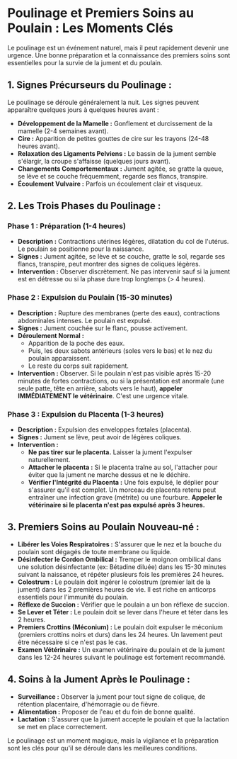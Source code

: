# Poulinage et Premiers Soins au Poulain : Les Moments Clés

Le poulinage est un événement naturel, mais il peut rapidement devenir une urgence. Une bonne préparation et la connaissance des premiers soins sont essentielles pour la survie de la jument et du poulain.

## 1. Signes Précurseurs du Poulinage :

Le poulinage se déroule généralement la nuit. Les signes peuvent apparaître quelques jours à quelques heures avant :

*   **Développement de la Mamelle :** Gonflement et durcissement de la mamelle (2-4 semaines avant).
*   **Cire :** Apparition de petites gouttes de cire sur les trayons (24-48 heures avant).
*   **Relaxation des Ligaments Pelviens :** Le bassin de la jument semble s'élargir, la croupe s'affaisse (quelques jours avant).
*   **Changements Comportementaux :** Jument agitée, se gratte la queue, se lève et se couche fréquemment, regarde ses flancs, transpire.
*   **Écoulement Vulvaire :** Parfois un écoulement clair et visqueux.

## 2. Les Trois Phases du Poulinage :

### Phase 1 : Préparation (1-4 heures)

*   **Description :** Contractions utérines légères, dilatation du col de l'utérus. Le poulain se positionne pour la naissance.
*   **Signes :** Jument agitée, se lève et se couche, gratte le sol, regarde ses flancs, transpire, peut montrer des signes de coliques légères.
*   **Intervention :** Observer discrètement. Ne pas intervenir sauf si la jument est en détresse ou si la phase dure trop longtemps (> 4 heures).

### Phase 2 : Expulsion du Poulain (15-30 minutes)

*   **Description :** Rupture des membranes (perte des eaux), contractions abdominales intenses. Le poulain est expulsé.
*   **Signes :** Jument couchée sur le flanc, pousse activement.
*   **Déroulement Normal :**
    *   Apparition de la poche des eaux.
    *   Puis, les deux sabots antérieurs (soles vers le bas) et le nez du poulain apparaissent.
    *   Le reste du corps suit rapidement.
*   **Intervention :** Observer. Si le poulain n'est pas visible après 15-20 minutes de fortes contractions, ou si la présentation est anormale (une seule patte, tête en arrière, sabots vers le haut), **appeler IMMÉDIATEMENT le vétérinaire**. C'est une urgence vitale.

### Phase 3 : Expulsion du Placenta (1-3 heures)

*   **Description :** Expulsion des enveloppes fœtales (placenta).
*   **Signes :** Jument se lève, peut avoir de légères coliques.
*   **Intervention :**
    *   **Ne pas tirer sur le placenta.** Laisser la jument l'expulser naturellement.
    *   **Attacher le placenta :** Si le placenta traîne au sol, l'attacher pour éviter que la jument ne marche dessus et ne le déchire.
    *   **Vérifier l'Intégrité du Placenta :** Une fois expulsé, le déplier pour s'assurer qu'il est complet. Un morceau de placenta retenu peut entraîner une infection grave (métrite) ou une fourbure. **Appeler le vétérinaire si le placenta n'est pas expulsé après 3 heures.**

## 3. Premiers Soins au Poulain Nouveau-né :

*   **Libérer les Voies Respiratoires :** S'assurer que le nez et la bouche du poulain sont dégagés de toute membrane ou liquide.
*   **Désinfecter le Cordon Ombilical :** Tremper le moignon ombilical dans une solution désinfectante (ex: Bétadine diluée) dans les 15-30 minutes suivant la naissance, et répéter plusieurs fois les premières 24 heures.
*   **Colostrum :** Le poulain doit ingérer le colostrum (premier lait de la jument) dans les 2 premières heures de vie. Il est riche en anticorps essentiels pour l'immunité du poulain.
*   **Réflexe de Succion :** Vérifier que le poulain a un bon réflexe de succion.
*   **Se Lever et Téter :** Le poulain doit se lever dans l'heure et téter dans les 2 heures.
*   **Premiers Crottins (Méconium) :** Le poulain doit expulser le méconium (premiers crottins noirs et durs) dans les 24 heures. Un lavement peut être nécessaire si ce n'est pas le cas.
*   **Examen Vétérinaire :** Un examen vétérinaire du poulain et de la jument dans les 12-24 heures suivant le poulinage est fortement recommandé.

## 4. Soins à la Jument Après le Poulinage :

*   **Surveillance :** Observer la jument pour tout signe de colique, de rétention placentaire, d'hémorragie ou de fièvre.
*   **Alimentation :** Proposer de l'eau et du foin de bonne qualité.
*   **Lactation :** S'assurer que la jument accepte le poulain et que la lactation se met en place correctement.

Le poulinage est un moment magique, mais la vigilance et la préparation sont les clés pour qu'il se déroule dans les meilleures conditions.

